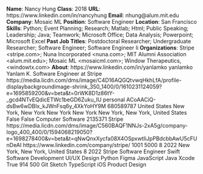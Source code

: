 **Name**: Nancy Hung
**Class**: 2018
**URL**: https://www\.linkedin\.com/in/nancyhung
**Email**: nhung@alum\.mit\.edu
**Company**: Mosaic ML
**Position**: Software Engineer
**Location**: San Francisco
**Skills**: Python; Event Planning; Research; Matlab; Html; Public Speaking; Leadership; Java; Teamwork; Microsoft Office; Data Analysis; Powerpoint; Microsoft Excel
**Past Job Titles**: Postdoctoral Researcher; Undergraduate Researcher; Software Engineer; Software Engineer Ii
**Organizations**: Stripe <stripe\.com>; Nuna Incorporated <nuna\.com>; MIT Alumni Association <alum\.mit\.edu>; Mosaic ML <mosaicml\.com>; Window Therapeutics, <windowtx\.com>
**About**: https://www\.linkedin\.com/in/yanlamko yanlamko Yanlam K\. Software Engineer at Stripe https://media\.licdn\.com/dms/image/C4D16AQGQtvwqHkhLfA/profile\-displaybackgroundimage\-shrink\_350\_1400/0/1610231124059?e=1695859200&v=beta&t=0rWK8D1z86tY\-\_gcd4NTvEQdicETWc1beGD6Zuku\_IU personal ACoAACiQ\-dsBw6wDBIx\_kJWnFsq6y\_4XkYoHY9M 680589787 United States New York, New York New York New York New York, New York, United States False False Computer Software 2135371 Stripe https://media\.licdn\.com/dms/image/C560BAQF1NNJs\-2xA5g/company\-logo\_400\_400/0/1594068219050?e=1698278400&v=beta&t=qNwQnxXycfa08X4OSpxwtIiJpPBdcbbAwU5cFUnDeAI https://www\.linkedin\.com/company/stripe/ 1001 5000 8 2022 New York, New York, United States 8 2022 Stripe Software Engineer Swift Software Development UI/UX Design Python Figma JavaScript Java Xcode True 914 500 Git Sketch TypeScript iOS Product Design
